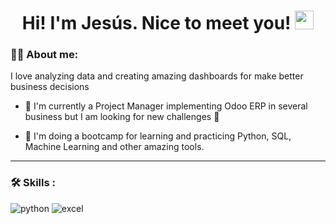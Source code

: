  <div id="header" align="center">

<h1>
  Hi! I'm Jesús. Nice to meet you! 
  <img src="https://media.giphy.com/media/hvRJCLFzcasrR4ia7z/giphy.gif" width="30px"/>
</h1>

</div>

<div id="header" align="left">

### :man_technologist: About me:
  
I love analyzing data and creating amazing dashboards for make better business decisions  
   
* 🔭 I'm currently a Project Manager implementing Odoo ERP in several business but I am looking for new challenges :muscle:  

* 🌱 I'm doing a bootcamp for learning and practicing Python, SQL, Machine Learning and other amazing tools. 
 
---
  
### :hammer_and_wrench: Skills :

<div id="header" align="left">
    <img src="https://img.shields.io/badge/Python-3776AB?style=for-the-badge&logo=python&logoColor=white" alt="python"/>
  </a>
 <img src="https://img.shields.io/badge/Microsoft_Excel-217346?style=for-the-badge&logo=microsoft-excel&logoColor=white" alt="excel"/>
  </a>
  
</div>

<!---
JAdraz/JAdraz is a ✨ special ✨ repository because its `README.md` (this file) appears on your GitHub profile.
You can click the Preview link to take a look at your changes.
--->
